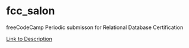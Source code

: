 # fcc_salon
freeCodeCamp Periodic submisson for Relational Database Certification

[Link to Description](https://www.freecodecamp.org/learn/relational-database/build-a-periodic-table-database-project/build-a-periodic-table-database)

